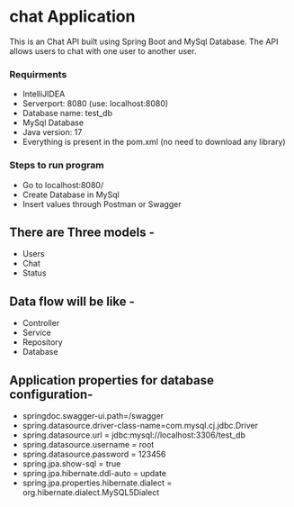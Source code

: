 # chat Application

   This is an Chat API built using Spring Boot and MySql Database.
   The API allows users to chat with one user to another user.
   
### Requirments
 * IntelliJIDEA
 * Serverport: 8080 (use: localhost:8080)
 * Database name: test_db
 * MySql Database
 * Java version: 17
 * Everything is present in the pom.xml (no need to download any library)
### Steps to run program
 * Go to localhost:8080/
 * Create Database in MySql
 * Insert values through Postman or Swagger 
 
## There are Three models -
 * Users
 * Chat
 * Status
 
 ## Data flow will be like -
 * Controller
 * Service
 * Repository
 * Database
 
 ## Application properties for database configuration-
* springdoc.swagger-ui.path=/swagger
* spring.datasource.driver-class-name=com.mysql.cj.jdbc.Driver
* spring.datasource.url = jdbc:mysql://localhost:3306/test_db
* spring.datasource.username = root
* spring.datasource.password = 123456
* spring.jpa.show-sql = true
* spring.jpa.hibernate.ddl-auto = update
* spring.jpa.properties.hibernate.dialect = org.hibernate.dialect.MySQL5Dialect

